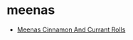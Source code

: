 # meenas

 * [Meenas Cinnamon And Currant Rolls](index/m/meenas-cinnamon-and-currant-rolls-14105.json)
